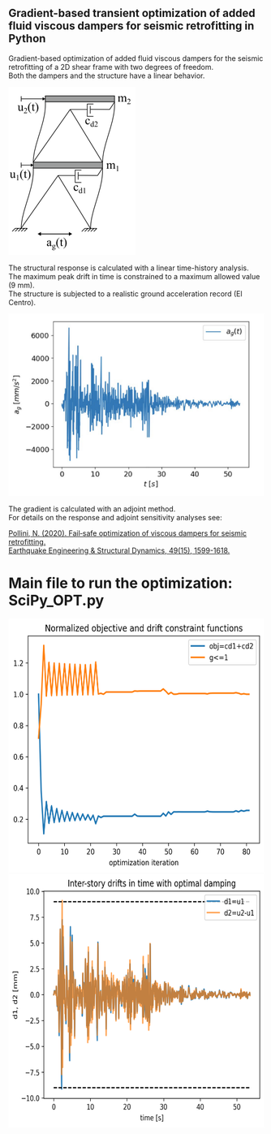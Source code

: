 ## Gradient-based transient optimization of added fluid viscous dampers for seismic retrofitting in Python    

Gradient-based optimization of added fluid viscous dampers for the seismic retrofitting of a 2D shear frame with two degrees of freedom.     
Both the dampers and the structure have a linear behavior.     

![2D shear frame with two degrees of freedom](2dof_shear.png)

The structural response is calculated with a linear time-history analysis.   
The maximum peak drift in time is constrained to a maximum allowed value (9 mm).  
The structure is subjected to a realistic ground acceleration record (El Centro).   

![El Centro](el_centro.png)

The gradient is calculated with an adjoint method.  
For details on the response and adjoint sensitivity analyses see:  

[Pollini, N. (2020). Fail‐safe optimization of viscous dampers for seismic retrofitting.  
Earthquake Engineering & Structural Dynamics, 49(15), 1599-1618.](https://onlinelibrary.wiley.com/doi/full/10.1002/eqe.3319)
  
  
# Main file to run the optimization: SciPy_OPT.py   

<img src="SLSQP_opt_iters.png" alt="Optimization history" style="height: 500px;"/>   


<img src="SLSQP_opt_d1d2.png" alt="Optimized structural response" style="height: 500px;"/>  
